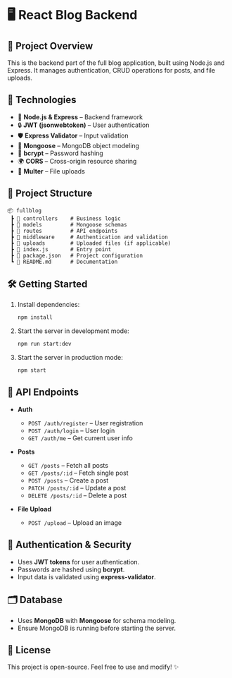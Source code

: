# 🖥️ React Blog Backend

## 🚀 Project Overview
This is the backend part of the full blog application, built using Node.js and Express. It manages authentication, CRUD operations for posts, and file uploads.

## 📌 Technologies
- 🚀 **Node.js & Express** – Backend framework
- 🔒 **JWT (jsonwebtoken)** – User authentication
- 🛡️ **Express Validator** – Input validation
- 🔄 **Mongoose** – MongoDB object modeling
- 🔑 **bcrypt** – Password hashing
- 🌍 **CORS** – Cross-origin resource sharing
- 📂 **Multer** – File uploads

## 📂 Project Structure
```plaintext
📦 fullblog
 ┣ 📂 controllers    # Business logic
 ┣ 📂 models         # Mongoose schemas
 ┣ 📂 routes         # API endpoints
 ┣ 📂 middleware     # Authentication and validation
 ┣ 📂 uploads        # Uploaded files (if applicable)
 ┣ 📜 index.js       # Entry point
 ┣ 📜 package.json   # Project configuration
 ┗ 📜 README.md      # Documentation
```

## 🛠 Getting Started
1. Install dependencies:
   ```sh
   npm install
   ```
2. Start the server in development mode:
   ```sh
   npm run start:dev
   ```
3. Start the server in production mode:
   ```sh
   npm start
   ```

## 📡 API Endpoints
- **Auth**
  - `POST /auth/register` – User registration
  - `POST /auth/login` – User login
  - `GET /auth/me` – Get current user info

- **Posts**
  - `GET /posts` – Fetch all posts
  - `GET /posts/:id` – Fetch single post
  - `POST /posts` – Create a post
  - `PATCH /posts/:id` – Update a post
  - `DELETE /posts/:id` – Delete a post

- **File Upload**
  - `POST /upload` – Upload an image

## 🔑 Authentication & Security
- Uses **JWT tokens** for user authentication.
- Passwords are hashed using **bcrypt**.
- Input data is validated using **express-validator**.

## 🗂 Database
- Uses **MongoDB** with **Mongoose** for schema modeling.
- Ensure MongoDB is running before starting the server.

## 📜 License
This project is open-source. Feel free to use and modify! ✨

